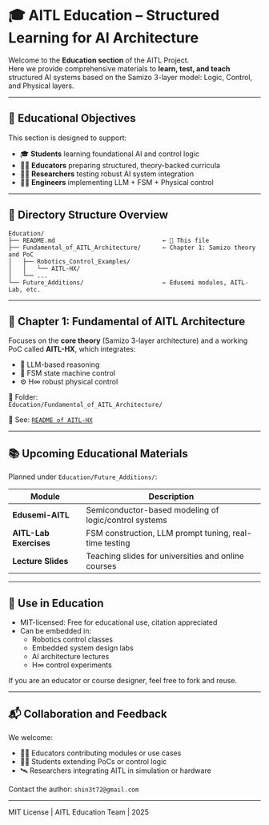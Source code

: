 # 🎓 AITL Education – Structured Learning for AI Architecture

Welcome to the **Education section** of the AITL Project.  
Here we provide comprehensive materials to **learn, test, and teach** structured AI systems based on the Samizo 3-layer model: Logic, Control, and Physical layers.

---

## 🧭 Educational Objectives

This section is designed to support:

- 🎓 **Students** learning foundational AI and control logic  
- 👩‍🏫 **Educators** preparing structured, theory-backed curricula  
- 🧑‍🔬 **Researchers** testing robust AI system integration  
- 👨‍💻 **Engineers** implementing LLM + FSM + Physical control

---

## 🧱 Directory Structure Overview

```
Education/
├── README.md                              ← 📘 This file
├── Fundamental_of_AITL_Architecture/      ← Chapter 1: Samizo theory and PoC
│   ├── Robotics_Control_Examples/
│   │   └── AITL-HX/
│   └── ...
└── Future_Additions/                      ← Edusemi modules, AITL-Lab, etc.
```

---

## 📘 Chapter 1: Fundamental of AITL Architecture

Focuses on the **core theory** (Samizo 3-layer architecture) and a working PoC called **AITL-HX**, which integrates:

- 🧠 LLM-based reasoning  
- 🔁 FSM state machine control  
- ⚙️ H∞ robust physical control

📂 Folder:  
`Education/Fundamental_of_AITL_Architecture/`

📄 See: [`README of AITL-HX`](./Fundamental_of_AITL_Architecture/Robotics_Control_Examples/AITL-HX/README.md)

---

## 📚 Upcoming Educational Materials

Planned under `Education/Future_Additions/`:

| Module               | Description |
|----------------------|-------------|
| **Edusemi-AITL**     | Semiconductor-based modeling of logic/control systems |
| **AITL-Lab Exercises** | FSM construction, LLM prompt tuning, real-time testing |
| **Lecture Slides**   | Teaching slides for universities and online courses |

---

## 🏫 Use in Education

- MIT-licensed: Free for educational use, citation appreciated  
- Can be embedded in:
  - Robotics control classes  
  - Embedded system design labs  
  - AI architecture lectures  
  - H∞ control experiments

If you are an educator or course designer, feel free to fork and reuse.

---

## 📬 Collaboration and Feedback

We welcome:

- 🧑‍🏫 Educators contributing modules or use cases  
- 👩‍💻 Students extending PoCs or control logic  
- 🛰 Researchers integrating AITL in simulation or hardware

Contact the author: `shin3t72@gmail.com`

---

MIT License | AITL Education Team | 2025
